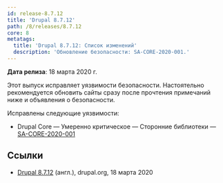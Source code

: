 ```yaml
---
id: release-8.7.12
title: 'Drupal 8.7.12'
path: /8/releases/8.7.12
core: 8
metatags:
  title: 'Drupal 8.7.12: Список изменений'
  description: 'Обновление безопасности: SA-CORE-2020-001.'
---
```


**Дата релиза**: 18 марта 2020 г.

Этот выпуск исправляет уязвимости безопасности. Настоятельно рекомендуется обновить сайты сразу после прочтения примечаний ниже и объявления о безопасности.

Исправлены следующие уязвимости:

- Drupal Core — Умеренно критическое — Сторонние библиотеки — [SA-CORE-2020-001](../../security/advisory/sa-core-2020-001.md)

## Ссылки

- [Drupal 8.7.12](https://www.drupal.org/project/drupal/releases/8.7.12) (англ.), drupal.org, 18 марта 2020